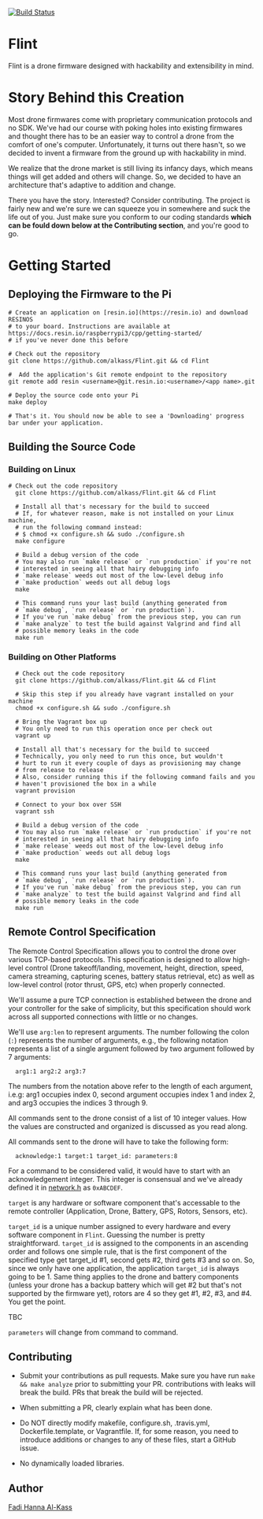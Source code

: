 [![Build Status](https://travis-ci.com/Alkass/Flint.svg?token=5HdMqhthhyUjijBZQvCS&branch=master)](https://travis-ci.com/Alkass/Flint)

# Flint
Flint is a drone firmware designed with hackability and extensibility in mind.

# Story Behind this Creation
Most drone firmwares come with proprietary communication protocols and no SDK. We've had our course with poking holes into existing firmwares and thought there has to be an easier way to control a drone from the comfort of one's computer. Unfortunately, it turns out there hasn't, so we decided to invent a firmware from the ground up with hackability in mind.

We realize that the drone market is still living its infancy days, which means things will get added and others will change. So, we decided to have an architecture that's adaptive to addition and change.

There you have the story. Interested? Consider contributing. The project is fairly new and we're sure we can squeeze you in somewhere and suck the life out of you. Just make sure you conform to our coding standards <b>which can be fould down below at the Contributing section</b>, and you're good to go.

# Getting Started
## Deploying the Firmware to the Pi
```shell
# Create an application on [resin.io](https://resin.io) and download RESINOS
# to your board. Instructions are available at https://docs.resin.io/raspberrypi3/cpp/getting-started/
# if you've never done this before

# Check out the repository
git clone https://github.com/alkass/Flint.git && cd Flint

#  Add the application's Git remote endpoint to the repository
git remote add resin <username>@git.resin.io:<username>/<app name>.git

# Deploy the source code onto your Pi
make deploy

# That's it. You should now be able to see a 'Downloading' progress bar under your application.
```

## Building the Source Code
### Building on Linux
```shell
# Check out the code repository
  git clone https://github.com/alkass/Flint.git && cd Flint

  # Install all that's necessary for the build to succeed
  # If, for whatever reason, make is not installed on your Linux machine,
  # run the following command instead:
  # $ chmod +x configure.sh && sudo ./configure.sh
  make configure
  
  # Build a debug version of the code
  # You may also run `make release` or `run production` if you're not
  # interested in seeing all that hairy debugging info
  # `make release` weeds out most of the low-level debug info
  # `make production` weeds out all debug logs
  make

  # This command runs your last build (anything generated from
  # `make debug`, `run release` or `run production`).
  # If you've run `make debug` from the previous step, you can run
  # `make analyze` to test the build against Valgrind and find all
  # possible memory leaks in the code
  make run
```

### Building on Other Platforms
```shell
  # Check out the code repository
  git clone https://github.com/alkass/Flint.git && cd Flint

  # Skip this step if you already have vagrant installed on your machine
  chmod +x configure.sh && sudo ./configure.sh

  # Bring the Vagrant box up
  # You only need to run this operation once per check out
  vagrant up

  # Install all that's necessary for the build to succeed
  # Technically, you only need to run this once, but wouldn't
  # hurt to run it every couple of days as provisioning may change
  # from release to release
  # Also, consider running this if the following command fails and you
  # haven't provisioned the box in a while
  vagrant provision

  # Connect to your box over SSH
  vagrant ssh

  # Build a debug version of the code
  # You may also run `make release` or `run production` if you're not
  # interested in seeing all that hairy debugging info
  # `make release` weeds out most of the low-level debug info
  # `make production` weeds out all debug logs
  make

  # This command runs your last build (anything generated from
  # `make debug`, `run release` or `run production`).
  # If you've run `make debug` from the previous step, you can run
  # `make analyze` to test the build against Valgrind and find all
  # possible memory leaks in the code
  make run
```

## Remote Control Specification
The Remote Control Specification allows you to control the drone over various TCP-based protocols. This specification is designed to allow high-level control (Drone takeoff/landing, movement, height, direction, speed, camera streaming, capturing scenes, battery status retrieval, etc) as well as low-level control (rotor thrust, GPS, etc) when properly connected.

We'll assume a pure TCP connection is established between the drone and your controller for the sake of simplicity, but this specification should work across all supported connections with little or no changes.

We'll use `arg:len` to represent arguments. The number following the colon (`:`) represents the number of arguments, e.g., the following notation represents a list of a single argument followed by two argument followed by 7 arguments:

```
  arg1:1 arg2:2 arg3:7
```

The numbers from the notation above refer to the length of each argument, i.e.g: arg1 occupies index 0, second argument occupies index 1 and index 2, and arg3 occupies the indices 3 through 9.

All commands sent to the drone consist of a list of 10 integer values. How the values are constructed and organized is discussed as you read along.

All commands sent to the drone will have to take the following form:

```
  acknowledge:1 target:1 target_id: parameters:8
```

For a command to be considered valid, it would have to start with an acknowledgement integer. This integer is consensual and we've already defined it in [network.h](https://github.com/Alkass/Flint/blob/master/libs/network/network.h) as `0xABCDEF`.

`target` is any hardware or software component that's accessable to the remote controller (Application, Drone, Battery, GPS, Rotors, Sensors, etc).

`target_id` is a unique number assigned to every hardware and every software component in `Flint`. Guessing the number is pretty straightforward. `target_id` is assigned to the components in an ascending order and follows one simple rule, that is the first component of the specified type get target_id #1, second gets #2, third gets #3 and so on. So, since we only have one application, the application `target_id` is always going to be 1. Same thing applies to the drone and battery components (unless your drone has a backup battery which will get #2 but that's not supported by the firmware yet), rotors are 4 so they get #1, #2, #3, and #4. You get the point.

TBC

`parameters` will change from command to command.

## Contributing
* Submit your contributions as pull requests. Make sure you have run `make && make analyze` prior to submitting your PR. contributions with leaks will break the build. PRs that break the build will be rejected.

* When submitting a PR, clearly explain what has been done.

* Do NOT directly modify makefile, configure.sh, .travis.yml, Dockerfile.template, or Vagrantfile. If, for some reason, you need to introduce additions or changes to any of these files, start a GitHub issue.

* No dynamically loaded libraries.

## Author
[Fadi Hanna Al-Kass](https://github.com/alkass)
